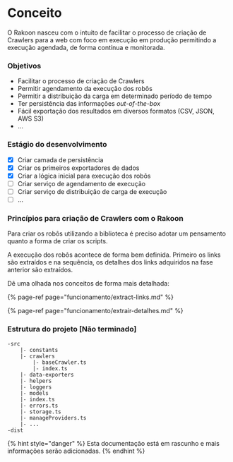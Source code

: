# Conceito

O Rakoon nasceu com o intuito de facilitar o processo de criação de Crawlers para a web com foco em execução em produção permitindo a execução agendada, de forma contínua e monitorada.

### Objetivos

* Facilitar o processo de criação de Crawlers
* Permitir agendamento da execução dos robôs
* Permitir a distribuição da carga em determinado período de tempo 
* Ter persistência das informações _out-of-the-box_ 
* Fácil exportação dos resultados em diversos formatos \(CSV, JSON, AWS S3\)
* ...

### Estágio do desenvolvimento

* [x] Criar camada de persistência
* [x] Criar os primeiros exportadores de dados
* [x] Criar a lógica inicial para execução dos robôs
* [ ] Criar serviço de agendamento de execução
* [ ] Criar serviço de distribuição de carga de execução
* [ ] ...

### Princípios para criação de Crawlers com o Rakoon

Para criar os robôs utilizando a biblioteca é preciso adotar um pensamento quanto a forma de criar os scripts.

A execução dos robôs acontece de forma bem definida. Primeiro os links são extraídos e na sequência, os detalhes dos links adquiridos na fase anterior são extraídos.

Dê uma olhada nos conceitos de forma mais detalhada:

{% page-ref page="funcionamento/extract-links.md" %}

{% page-ref page="funcionamento/extrair-detalhes.md" %}

### Estrutura do projeto \[Não terminado\]

```text
-src
    |- constants
    |- crawlers
        |- baseCrawler.ts
        |- index.ts
    |- data-exporters
    |- helpers
    |- loggers
    |- models
    |- index.ts
    |- errors.ts
    |- storage.ts
    |- manageProviders.ts
    |- ...
-dist

```



{% hint style="danger" %}
Esta documentação está em rascunho e mais informações serão adicionadas.
{% endhint %}

